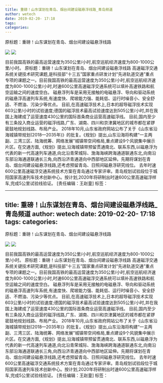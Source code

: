 ```yaml
---
title: 重磅！山东谋划在青岛、烟台间建设磁悬浮线路_青岛频道
author: wetech
date: 2019-02-20- 17:18
tags: 
categories: 
---
```

原标题：重磅！山东谋划在青岛、烟台间建设磁悬浮线路
<!-- more -->
                
<img align="center" border="0" src="http://p0.ifengimg.com/a/2019_08/a74d508f192d7eb_size37_w500_h333.jpg" />
                
<img align="center" border="0" src="http://p2.ifengimg.com/a/2016/0810/204c433878d5cf9size1_w16_h16.png" />
            
目前我国高铁的最高运营速度为350公里/小时,航空巡航经济速度为800-1000公里/小时。
原标题：重磅！山东谋划在青岛、烟台间建设磁悬浮线路
高速磁浮交通系统关键技术研究课题,是科技部“十三五”国家重点研发计划“先进轨道交通”重点专项的课题之一。目前我国高铁的最高运营速度为350公里/小时,航空巡航经济速度为800-1000公里/小时,时速600公里高速磁浮交通系统可以填补高速铁路和航空运输之间的速度空白。
磁悬浮列车是采用无接触的电磁悬浮、导向和驱动系统的磁悬浮高速列车系统,有速度快、爬坡能力强、能耗低、运行时噪音小、安全舒适、不燃油、污染少等优点。
目前,在高速磁浮技术上,日本的超导磁浮技术实现603公里/小时的试验速度;德国的磁浮技术最高试验速度达到505公里/小时,并在我国上海建成了运营速度430公里的国际首条商业运营高速磁浮线。
目前,国内至少有三条投入商业运营的磁浮线路,广东、湖南、四川和京津冀地区的城市都在紧锣密鼓地规划线路、布局产业。
2018年10月,山东省政府网站公布了关于《山东省沿海城镇带规划(2018—2035年)》的批复。《规划》提出,山东沿海将构建“一主两副、三湾三区、陆海统筹、网络发展”城镇带空间格局,重点建设9个风貌集中展示片区。在交通方面,《规划》提出,沿海城镇带预留贯通南北、联系东西,以磁悬浮为代表的新一代高速列车通道,向北沿青荣城际、渤海海峡跨海通道联通东北,向南沿东部沿海通道联通长三角,向西沿济青通道向中西部地区延伸。先期将谋划在青岛、烟台间建设磁悬浮线路,还考虑预留青岛、日照间磁悬浮研究线位。
去年时速600公里高速磁浮交通系统技术方案在青岛通过专家评审。青岛规划试验段位于城阳国家高速列车技术创新中心。按计划,2020年将研制出时速600公里高速磁浮样车,完成5公里试验线验证。
[责任编辑：王赵童]
标签：
 
 
             
---
title: 重磅！山东谋划在青岛、烟台间建设磁悬浮线路_青岛频道
author: wetech
date: 2019-02-20- 17:18
tags: 
categories: 
---
原标题：重磅！山东谋划在青岛、烟台间建设磁悬浮线路
<!-- more -->
                
<img align="center" border="0" src="http://p0.ifengimg.com/a/2019_08/a74d508f192d7eb_size37_w500_h333.jpg" />
                
<img align="center" border="0" src="http://p2.ifengimg.com/a/2016/0810/204c433878d5cf9size1_w16_h16.png" />
            
目前我国高铁的最高运营速度为350公里/小时,航空巡航经济速度为800-1000公里/小时。
原标题：重磅！山东谋划在青岛、烟台间建设磁悬浮线路
高速磁浮交通系统关键技术研究课题,是科技部“十三五”国家重点研发计划“先进轨道交通”重点专项的课题之一。目前我国高铁的最高运营速度为350公里/小时,航空巡航经济速度为800-1000公里/小时,时速600公里高速磁浮交通系统可以填补高速铁路和航空运输之间的速度空白。
磁悬浮列车是采用无接触的电磁悬浮、导向和驱动系统的磁悬浮高速列车系统,有速度快、爬坡能力强、能耗低、运行时噪音小、安全舒适、不燃油、污染少等优点。
目前,在高速磁浮技术上,日本的超导磁浮技术实现603公里/小时的试验速度;德国的磁浮技术最高试验速度达到505公里/小时,并在我国上海建成了运营速度430公里的国际首条商业运营高速磁浮线。
目前,国内至少有三条投入商业运营的磁浮线路,广东、湖南、四川和京津冀地区的城市都在紧锣密鼓地规划线路、布局产业。
2018年10月,山东省政府网站公布了关于《山东省沿海城镇带规划(2018—2035年)》的批复。《规划》提出,山东沿海将构建“一主两副、三湾三区、陆海统筹、网络发展”城镇带空间格局,重点建设9个风貌集中展示片区。在交通方面,《规划》提出,沿海城镇带预留贯通南北、联系东西,以磁悬浮为代表的新一代高速列车通道,向北沿青荣城际、渤海海峡跨海通道联通东北,向南沿东部沿海通道联通长三角,向西沿济青通道向中西部地区延伸。先期将谋划在青岛、烟台间建设磁悬浮线路,还考虑预留青岛、日照间磁悬浮研究线位。
去年时速600公里高速磁浮交通系统技术方案在青岛通过专家评审。青岛规划试验段位于城阳国家高速列车技术创新中心。按计划,2020年将研制出时速600公里高速磁浮样车,完成5公里试验线验证。
[责任编辑：王赵童]
标签：
 
 
             
